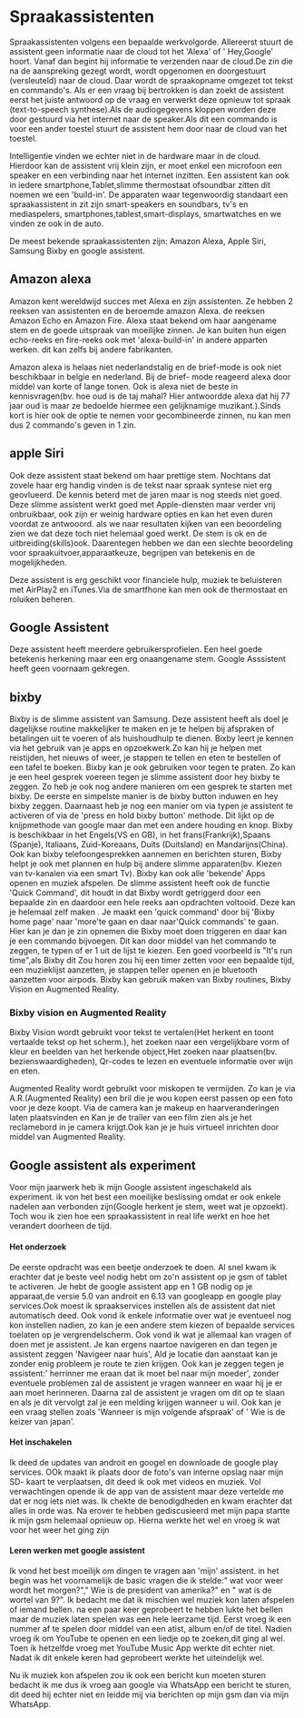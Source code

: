 # Spraakassistenten 

Spraakassistenten volgens een bepaalde werkvolgorde. Allereerst stuurt de assistent geen informatie naar de cloud tot het 'Alexa' of ' Hey,Google' hoort. Vanaf dan begint hij informatie te verzenden naar de cloud.De zin die na de aanspreking gezegt wordt, wordt opgenomen en doorgestuurt (versleuteld) naar de cloud. Daar wordt de spraakopname omgezet tot tekst en commando's. Als er een vraag bij bertrokken is dan zoekt de assistent eerst het juiste antwoord op de vraag en verwerkt deze opnieuw tot spraak (text-to-speech synthese).Als de audiogegevens kloppen worden deze door gestuurd via het internet naar de speaker.Als dit een commando is voor een ander toestel stuurt de assistent hem door naar de cloud van het toestel.

Intelligentie vinden we echter niet in de hardware maar in de cloud. Hierdoor kan de assistent vrij klein zijn, er moet enkel een microfoon een speaker en een verbinding naar het internet inzitten. Een assistent kan ook in iedere smartphone,Tablet,slimme thermostaat ofsoundbar zitten dit noemen we een 'build-in'. De apparaten waar tegenwoordig standaart een spraakassistent in zit zijn smart-speakers en soundbars, tv's en mediaspelers, smartphones,tablest,smart-displays, smartwatches en we vinden ze ook in de auto.

De meest bekende spraakassistenten zijn: Amazon Alexa, Apple Siri, Samsung Bixby en google assistent.

## Amazon alexa

Amazon kent wereldwijd succes met Alexa en zijn assistenten. Ze hebben 2 reeksen van assistenten en de beroemde amazon Alexa. de reeksen Amazon Echo en Amazon Fire. Alexa staat bekend om haar aangename stem en de goede uitspraak van moeilijke zinnen. Je kan buiten hun eigen echo-reeks en fire-reeks ook met 'alexa-build-in' in andere apparten werken. dit kan zelfs bij andere fabrikanten.

Amazon alexa is helaas niet nederlandstalig en de brief-mode is ook niet beschikbaar in belgie en nederland. Bij de brief- mode reageerd alexa door middel van korte of lange tonen.
Ook is alexa niet de beste in kennisvragen(bv. hoe oud is de taj mahal? Hier antwoordde alexa dat hij 77 jaar oud is maar ze bedoelde hiermee een gelijknamige muzikant.).Sinds kort is hier ook de optie te nemen voor gecombineerde zinnen, nu kan men dus 2 commando's geven in 1 zin.

## apple Siri

Ook deze assistent staat bekend om haar prettige stem. Nochtans dat zovele haar erg handig vinden is de tekst naar spraak syntese niet erg geovlueerd. De kennis beterd met de jaren maar is nog steeds niet goed. Deze slimme assistent werkt goed met Apple-diensten maar verder vrij onbruikbaar, ook zijn er weinig hardware opties en kan het even duren voordat ze antwooord. als we naar resultaten kijken van een beoordeling zien we dat deze toch niet helemaal goed werkt.  De stem is ok  en de uitbreiding(skills)ook. Daarentegen hebben we dan een slechte beoordeling voor spraakuitvoer,apparaatkeuze, begrijpen van betekenis en de mogelijkheden.

Deze assistent is erg geschikt voor financiele hulp, muziek te beluisteren met AirPlay2 en iTunes.Via de smartfhone kan men ook  de thermostaat en roluiken beheren.

## Google Assistent

Deze assistent heeft meerdere gebruikersprofielen. Een heel goede betekenis herkening maar een erg onaangename stem. Google Asssistent heeft geen voornaam gekregen.

## bixby

Bixby is de slimme assistent van Samsung. Deze assistent heeft als doel je dagelijkse routine makkelijker te maken en je te helpen bij afspraken of betalingen uit te voeren of als huishoudhulp te dienen. Bixby leert je kennen via het gebruik van je apps en opzoekwerk.Zo kan hij je helpen met reistijden, het nieuws of weer, je stappen te tellen en eten te bestellen of een tafel te boeken.
Bixby kan je ook gebruiken voor tegen te praten. Zo kan je een heel gesprek voereen tegen je slimme assistent door hey bixby te zeggen.
Zo heb je ook nog andere manieren om een gesprek te starten met bixby. De eerste en simpelste manier is de bixby button induwen en hey bixby zeggen. Daarnaast heb je nog een manier om via typen je assistent te activeren of via de 'press en hold bixby button' methode.
Dit lijkt op de knijpmethode van google maar dan met een andere houding en knop. Bixby is beschikbaar in het Engels(VS en GB), in het frans(Frankrijk),Spaans (Spanje), Italiaans, Zuid-Koreaans, Duits (Duitsland) en Mandarijns(China). Ook kan bixby telefoongesprekken aannemen en berichten sturen, Bixby helpt je ook met plannen en hulp bij andere slimme apparaten(bv. Kiezen van tv-kanalen via een smart Tv). Bixby kan ook alle 'bekende' Apps openen en muziek afspelen. De slimme assistent heeft ook de functie 'Quick Command', dit houdt in dat Bixby wordt getriggerd door een bepaalde zin en daardoor een hele reeks aan opdrachten voltooid. Deze kan je helemaal zelf maken . Je maakt een 'quick command' door bij 'Bixby home page' naar 'more'te gaan en daar naar'Quick commands' te gaan. Hier kan je dan je zin opnemen die Bixby moet doen triggeren en daar kan je een commando bijvoegen. Dit kan door middel van het commando te zeggen, te typen of er 1 uit de lijst te kiezen. Een goed voorbeeld is "It's run time",als Bixby dit Zou horen zou hij een timer zetten voor een bepaalde tijd, een muzieklijst aanzetten, je stappen teller openen en je bluetooth aanzetten voor airpods. Bixby kan gebruik maken van Bixby routines, Bixby Vision en Augmented Reality.

### Bixby vision en Augmented Reality

Bixby Vision wordt gebruikt voor tekst te vertalen(Het herkent en toont vertaalde tekst op het scherm.), het zoeken naar een vergelijkbare vorm of kleur en beelden van het herkende object,Het zoeken naar plaatsen(bv. bezienswaardigheden), Qr-codes te lezen en eventuele informatie over wijn en eten.

Augmented Reality wordt gebruikt voor miskopen te vermijden. Zo kan je via A.R.(Augmented Reality) een bril die je wou kopen eerst passen op een foto voor je deze koopt. Via de camera kan je makeup en haarveranderingen laten plaatsvinden en Kan je de trailer van een film zien als je het reclamebord in je camera krijgt.Ook kan je je huis virtueel inrichten door middel van Augmented Reality.

## Google assistent als experiment

Voor mijn jaarwerk heb ik mijn Google assistent ingeschakeld als experiment. ik von het best een moeilijke beslissing omdat er ook enkele nadelen aan verbonden zijn(Google herkent je stem, weet wat je opzoekt). Toch wou ik zien hoe een spraakassistent in real life werkt en hoe het verandert doorheen de tijd.

#### Het onderzoek

De eerste opdracht was een beetje onderzoek te doen. Al snel kwam ik erachter dat je beste veel nodig hebt om zo'n assistent op je gsm of tablet te activeren.
Je hebt de google assistent app en 1 GB nodig op je apparaat,de versie 5.0 van androit en 6.13 van googleapp en google play services.Ook moest ik spraakservices instellen als de assistent dat niet automatisch deed.
Ook vond ik enkele informatie over wat je eventueel nog kon instellen nadien, zo kan je een andere stem kiezen of bepaalde services toelaten op je vergrendelscherm.
Ook vond ik wat je allemaal kan vragen of doen met je assistent. Je kan ergens naartoe navigeren en dan 
tegen je assistent zeggen 'Navigeer naar huis', Ald je locatie dan aanstaat kan je zonder enig probleem je route te zien krijgen. Ook kan je zeggen tegen je assistent:' herrinner me eraan dat ik moet bel naar mijn moeder', zonder eventuele problemen zal de assistent je vragen wanneer en waar hij je er aan moet herinneren. Daarna zal de assistent je vragen om dit op te slaan en als je dit vervolgt zal je een melding krijgen wanneer u wil.
Ook kan je een vraag stellen zoals 'Wanneer is mijn volgende afspraak' of ' Wie is de keizer van japan'.


#### Het inschakelen

Ik deed de updates van androit en googel en downloade de google play services. OOk maakt ik plaats door de foto's van interne opslag naar mijn SD- kaart te verplaatsen, dit deed ik ook met videos en muziek. Vol verwachtingen opende ik de app van de assistent maar deze vertelde me dat er nog iets niet was. Ik chekte  de benodigdheden en kwam erachter dat alles in orde was. Na erover te hebben gediscusieerd met mijn papa startte ik mijn gsm helemaal opnieuw op. Hierna werkte het wel en vroeg ik wat voor het weer het ging zijn

#### Leren werken met google assistent

Ik vond het best moeilijk om dingen te vragen aan 'mijn' assistent. in het begin was het voornamelijk de basic vragen die ik stelde:" wat voor weer wordt het morgen?"," Wie is de  president van amerika?" en " wat is de wortel van 9?". Ik bedacht me dat ik mischien wel muziek kon laten afspelen of iemand bellen. na  een paar keer geprobeert te hebben lukte het bellen maar de muziek laten spelen was een hele leerzame tijd. Eerst vroeg ik een nummer af te spelen door middel van een atist, album en/of de titel. Nadien vroeg ik om YouTube te openen en een liedje op te zoeken,dit ging al wel. Toen ik hetzelfde vroeg met YouTube Music App werkte dit echter niet. Nadat ik dit enkele keren had geprobeert werkte het uiteindelijk wel.

Nu ik muziek kon afspelen zou ik ook een bericht kun moeten sturen bedacht ik me dus ik vroeg aan google via WhatsApp een bericht te sturen, dit deed hij echter niet en leidde mij via berichten op mijn gsm dan via mijn WhatsApp.


